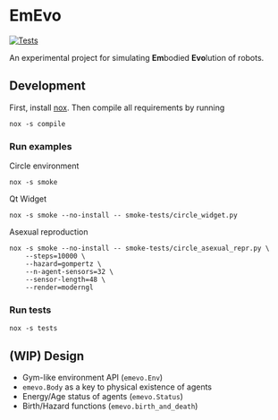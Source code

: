 # EmEvo
[![Tests](https://github.com/oist/emevo/workflows/Tests/badge.svg)](https://github.com/oist/emevo/actions/workflows/tests.yml)

An experimental project for simulating **Em**bodied **Evo**lution of robots.

## Development
First, install [nox](https://github.com/wntrblm/nox). Then compile all requirements by running
```
nox -s compile
```

### Run examples
Circle environment
```
nox -s smoke
```
Qt Widget
```
nox -s smoke --no-install -- smoke-tests/circle_widget.py
```
Asexual reproduction
```
nox -s smoke --no-install -- smoke-tests/circle_asexual_repr.py \
    --steps=10000 \
    --hazard=gompertz \
    --n-agent-sensors=32 \
    --sensor-length=48 \
    --render=moderngl
```

### Run tests
```
nox -s tests
```

## (WIP) Design
- Gym-like environment API (`emevo.Env`)
- `emevo.Body` as a key to physical existence of agents
- Energy/Age status of agents (`emevo.Status`)
- Birth/Hazard functions (`emevo.birth_and_death`)
